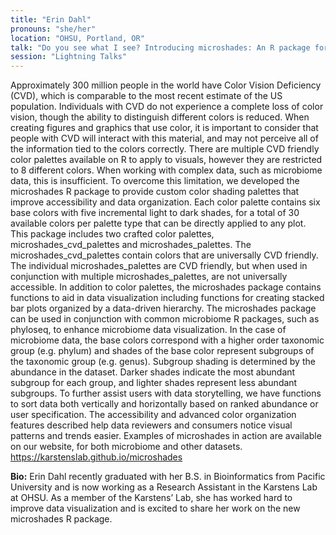 ```yaml
---
title: "Erin Dahl"
pronouns: "she/her"
location: "OHSU, Portland, OR"
talk: "Do you see what I see? Introducing microshades: An R package for improving color accessibility and organization of complex data"
session: "Lightning Talks"
---
```


Approximately 300 million people in the world have Color Vision Deficiency (CVD), which is comparable to the most recent estimate of the US population. Individuals with CVD do not experience a complete loss of color vision, though the ability to distinguish different colors is reduced.  When creating  figures and graphics that use color, it is important to consider that people with CVD will interact with this material, and may not perceive all of the information tied to the colors correctly.  There are multiple CVD friendly color palettes available on R to apply to visuals, however they are restricted to 8 different colors.  When working with complex data, such as microbiome data, this is insufficient. To overcome this limitation, we developed the microshades R package to provide custom color shading palettes that improve accessibility and data organization. Each color palette contains six base colors with five incremental light to dark shades, for a total of 30 available colors per palette type that can be directly applied to any plot. This package includes two crafted color palettes,  microshades_cvd_palettes and microshades_palettes.   The microshades_cvd_palettes contain colors that are universally CVD friendly. The individual microshades_palettes are CVD friendly, but when used in conjunction with multiple microshades_palettes, are not universally accessible. In addition to color palettes, the microshades package contains functions to aid in data visualization including functions for creating stacked bar plots organized by a data-driven hierarchy. The microshades package can be used in conjunction with common microbiome R packages, such as phyloseq, to enhance microbiome data visualization. In the case of microbiome data, the base colors correspond with a higher order taxonomic group (e.g. phylum) and shades of the base color represent subgroups of the taxonomic group (e.g. genus). Subgroup shading is determined by the abundance in the dataset. Darker shades indicate the most abundant subgroup for each group, and lighter shades represent less abundant subgroups. To further assist users with data storytelling, we have functions to sort data both vertically and horizontally based on ranked abundance or user specification.  The accessibility and advanced color organization features described help data reviewers and consumers notice visual patterns and trends easier. Examples of microshades in action are available on our website, for both microbiome and other datasets. https://karstenslab.github.io/microshades

__Bio:__ Erin Dahl recently graduated with her B.S. in Bioinformatics from Pacific University and is now working as a Research Assistant in the Karstens Lab at OHSU. As a member of the Karstens’ Lab, she has worked hard to improve data visualization and is excited to share her work on the new microshades R package.

